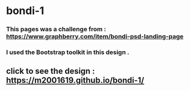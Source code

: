 # bondi-1
### This pages was a challenge from :  https://www.graphberry.com/item/bondi-psd-landing-page
### I used the Bootstrap toolkit in this design .
## click to see the design : https://m2001619.github.io/bondi-1/

